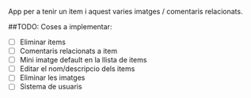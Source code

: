 App per a tenir un item i aquest varies imatges / comentaris relacionats.


##TODO:
Coses a implementar:
- [ ] Eliminar items
- [ ] Comentaris relacionats a item
- [ ] Mini imatge default en la llista de items
- [ ] Editar el nom/descripcio dels items
- [ ] Eliminar les imatges
- [ ] Sistema de usuaris 